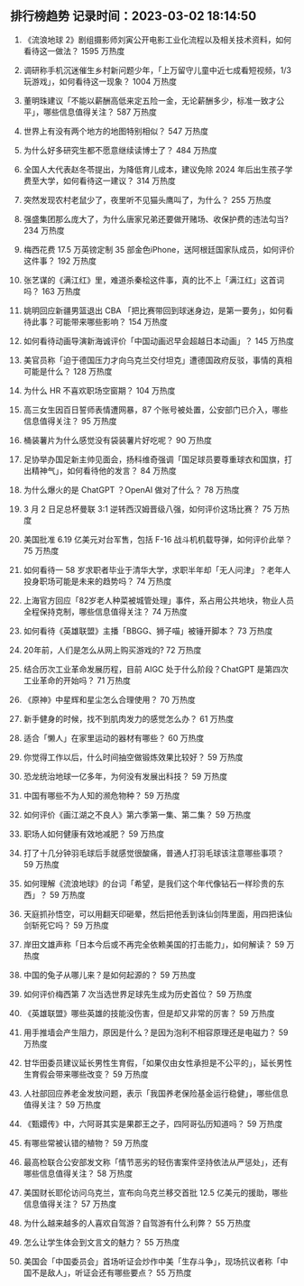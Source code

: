 
## 排行榜趋势 记录时间：2023-03-02 18:14:50
  
  1. 《流浪地球 2》剧组摄影师刘寅公开电影工业化流程以及相关技术资料，如何看待这一做法？ 1595 万热度
    
  2. 调研称手机沉迷催生乡村新问题少年，「上万留守儿童中近七成看短视频，1/3 玩游戏」，如何看待这一现象？ 1004 万热度
    
  3. 董明珠建议「不能以薪酬高低来定五险一金，无论薪酬多少，标准一致才公平」，哪些信息值得关注？ 587 万热度
    
  4. 世界上有没有两个地方的地图特别相似？ 547 万热度
    
  5. 为什么好多研究生都不愿意继续读博士了？ 484 万热度
    
  6. 全国人大代表赵冬苓提出，为降低育儿成本，建议免除 2024 年后出生孩子学费至大学，如何看待这一建议？ 314 万热度
    
  7. 突然发现农村老鼠少了，夜里听不见猫头鹰叫了，为什么？ 255 万热度
    
  8. 强盛集团那么庞大了，为什么唐家兄弟还要做开赌场、收保护费的违法勾当? 234 万热度
    
  9. 梅西花费 17.5 万英镑定制 35 部金色iPhone，送阿根廷国家队成员，如何评价这件事？ 192 万热度
    
  10. 张艺谋的《满江红》里，难道杀秦桧这件事，真的比不上「满江红」这首词吗？ 163 万热度
    
  11. 姚明回应新疆男篮退出 CBA 「把比赛带回到球迷身边，是第一要务」，如何看待此事？可能带来哪些影响？ 154 万热度
    
  12. 如何看待动画导演新海诚评价「中国动画迟早会超越日本动画」？ 145 万热度
    
  13. 美官员称「迫于德国压力才向乌克兰交付坦克」遭德国政府反驳，事情的真相可能是什么？ 128 万热度
    
  14. 为什么 HR 不喜欢职场空窗期？ 104 万热度
    
  15. 高三女生因百日誓师表情遭网暴，87 个账号被处置，公安部门已介入，哪些信息值得关注？ 95 万热度
    
  16. 桶装薯片为什么感觉没有袋装薯片好吃呢？ 90 万热度
    
  17. 足协举办国足新主帅见面会，扬科维奇强调「国足球员要尊重球衣和国旗，打出精神气」，如何看待他的发言？ 84 万热度
    
  18. 为什么爆火的是 ChatGPT ？OpenAI 做对了什么？ 78 万热度
    
  19. 3 月 2 日足总杯曼联 3:1 逆转西汉姆晋级八强，如何评价这场比赛？ 75 万热度
    
  20. 美国批准 6.19 亿美元对台军售，包括 F-16 战斗机机载导弹，如何评价此举？ 75 万热度
    
  21. 如何看待一 58 岁求职者毕业于清华大学，求职半年却「无人问津」？老年人投身职场可能是未来的趋势吗？ 74 万热度
    
  22. 上海官方回应「82岁老人种菜被城管处理」事件，系占用公共地块，物业人员全程保持克制，哪些信息值得关注？ 74 万热度
    
  23. 如何看待《英雄联盟》主播「BBGG、狮子喵」被锤开脚本？ 73 万热度
    
  24. 20年前，人们是怎么从网上购买游戏的? 72 万热度
    
  25. 结合历次工业革命发展历程，目前 AIGC 处于什么阶段？ChatGPT 是第四次工业革命的开始吗？ 71 万热度
    
  26. 《原神》中星辉和星尘怎么合理使用？ 70 万热度
    
  27. 新手健身的时候，找不到肌肉发力的感觉怎么办？ 61 万热度
    
  28. 适合「懒人」在家里运动的器材有哪些？ 60 万热度
    
  29. 你觉得工作以后，什么时间抽空做锻炼效果比较好？ 59 万热度
    
  30. 恐龙统治地球一亿多年，为何没有发展出科技？ 59 万热度
    
  31. 中国有哪些不为人知的濒危物种？ 59 万热度
    
  32. 如何评价《画江湖之不良人》第六季第一集、第二集？ 59 万热度
    
  33. 职场人如何健康有效地减肥？ 59 万热度
    
  34. 打了十几分钟羽毛球后手就感觉很酸痛，普通人打羽毛球该注意哪些事项？ 59 万热度
    
  35. 如何理解《流浪地球》的台词「希望，是我们这个年代像钻石一样珍贵的东西」？ 59 万热度
    
  36. 天庭抓孙悟空，可以用翻天印砸晕，然后把他丢到诛仙剑阵里面，用四把诛仙剑斩死它吗？ 59 万热度
    
  37. 岸田文雄声称「日本今后或不再完全依赖美国的打击能力」，如何解读？ 59 万热度
    
  38. 中国的兔子从哪儿来？是如何起源的？ 59 万热度
    
  39. 如何评价梅西第 7 次当选世界足球先生成为历史首位？ 59 万热度
    
  40. 《英雄联盟》哪些英雄的技能没伤害，但是却又非常的厉害？ 59 万热度
    
  41. 用手推墙会产生阻力，原因是什么？是因为泡利不相容原理还是电磁力？ 59 万热度
    
  42. 甘华田委员建议延长男性生育假，「如果仅由女性承担是不公平的」，延长男性生育假会带来哪些改变？ 59 万热度
    
  43. 人社部回应养老金发放问题，表示「我国养老保险基金运行稳健」，哪些信息值得关注？ 59 万热度
    
  44. 《甄嬛传》中，六阿哥其实是果郡王之子，四阿哥弘历知道吗？ 59 万热度
    
  45. 有哪些常被认错的植物？ 59 万热度
    
  46. 最高检联合公安部发文称「情节恶劣的轻伤害案件坚持依法从严惩处」，还有哪些信息值得关注？ 58 万热度
    
  47. 美国财长耶伦访问乌克兰，宣布向乌克兰移交首批 12.5 亿美元的援助，哪些信息值得关注？ 57 万热度
    
  48. 为什么越来越多的人喜欢自驾游？自驾游有什么利弊？ 55 万热度
    
  49. 怎么让学生体会到文言文的魅力？ 55 万热度
    
  50. 美国会「中国委员会」首场听证会炒作中美「生存斗争」，现场抗议者称「中国不是敌人」，听证会还有哪些要点？ 55 万热度
    